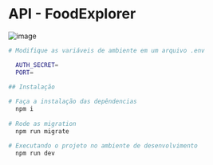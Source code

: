 # API - FoodExplorer



![image](https://github.com/andrewchucrute/BackEnd-Food/assets/103382295/f9ba1f7b-e615-4ded-b06e-48d5905896a3)





```bash
# Modifique as variáveis de ambiente em um arquivo .env 

  AUTH_SECRET=
  PORT=

## Instalação
  
# Faça a instalação das depêndencias
  npm i
  
# Rode as migration
  npm run migrate

# Executando o projeto no ambiente de desenvolvimento
  npm run dev
```
